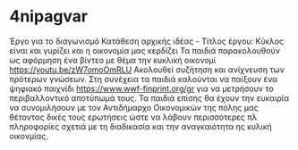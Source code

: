  # 4nipagvar
Έργο για το διαγωνισμό
Κατάθεση  αρχικής ιδέας - Τίτλος έργου:  Κύκλος είναι και γυρίζει και η οικονομία μας κερδίζει 
Τα παιδιά παρακολουθούν ως αφόρμηση ένα βίντεο με θέμα την κυκλική οικονομί https://youtu.be/zW7omoOmRLU Ακολουθεί συζήτηση και ανίχνευση των πρότερων γνώσεων. Στη συνέχεια  τα  παιδιά καλούνται να παίξουν ένα ψηφιακό παιχνίδι https://www.wwf-finprint.org/gr για να μετρήσουν το περιβαλλοντικό αποτύπωμά τους. Τα παιδιά επίσης θα έχουν την ευκαιρία να συνομιλήσουν με τον Αντιδήμαρχο Οικονομικών της πόλης μας θέτοντας δικές τους ερωτήσεις ώστε να λάβουν περισσότερες πλ πληροφορίες σχετιά με τη διαδικασία και την αναγκαιότητα ης κυλική  οικονμίας. 
